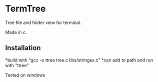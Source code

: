 # TermTree
Tree file and folder view for terminal.

Made in c. 

## Installation
*build with "gcc -o ttree tree.c libs/stringex.c"
*can add to path and run with "ttree"


Tested on windows
